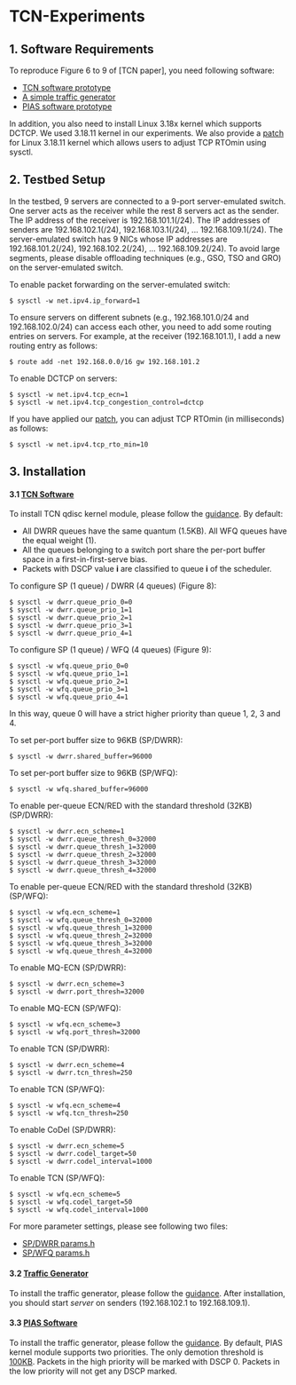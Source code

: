 # TCN-Experiments
## 1. Software Requirements
To reproduce Figure 6 to 9 of [TCN paper], you need following software:
  - [TCN software prototype](https://github.com/HKUST-SING/TCN-Software)
  - [A simple traffic generator](https://github.com/HKUST-SING/TrafficGenerator)
  - [PIAS software prototype](https://github.com/HKUST-SING/PIAS-Software)
  
In addition, you also need to install Linux 3.18x kernel which supports DCTCP. We used 3.18.11 kernel in our experiments. We also provide a [patch](https://github.com/baiwei0427/Latency-Measurement/blob/master/kernel_measurement3.patch) for Linux 3.18.11 kernel which allows users to adjust TCP RTOmin using sysctl.  

## 2. Testbed Setup
In the testbed, 9 servers are connected to a 9-port server-emulated switch. One server acts as the receiver while the rest 8 servers act as the sender. The IP address of the receiver is 192.168.101.1(/24). The IP addresses of senders are 192.168.102.1(/24), 192.168.103.1(/24), ... 192.168.109.1(/24). The server-emulated switch has 9 NICs whose IP addresses are 192.168.101.2(/24), 192.168.102.2(/24), ... 192.168.109.2(/24). To avoid large segments, please disable offloading techniques (e.g., GSO, TSO and GRO) on the server-emulated switch.   

To enable packet forwarding on the server-emulated switch:
```
$ sysctl -w net.ipv4.ip_forward=1
```
To ensure servers on different subnets (e.g., 192.168.101.0/24 and 192.168.102.0/24) can access each other, you need to add some routing entries on servers. For example, at the receiver (192.168.101.1), I add a new routing entry as follows:
```
$ route add -net 192.168.0.0/16 gw 192.168.101.2
```
To enable DCTCP on servers:
```
$ sysctl -w net.ipv4.tcp_ecn=1
$ sysctl -w net.ipv4.tcp_congestion_control=dctcp
```
If you have applied our [patch](https://github.com/baiwei0427/Latency-Measurement/blob/master/kernel_measurement3.patch), you can adjust TCP RTOmin (in milliseconds) as follows:
```
$ sysctl -w net.ipv4.tcp_rto_min=10
```

## 3. Installation
#### 3.1 [TCN Software](https://github.com/HKUST-SING/TCN-Software) 
To install TCN qdisc kernel module, please follow the [guidance](https://github.com/HKUST-SING/TCN-Software). By default:
  - All DWRR queues have the same quantum (1.5KB). All WFQ queues have the equal weight (1). 
  - All the queues belonging to a switch port share the per-port buffer space in a first-in-first-serve bias.
  - Packets with DSCP value **i** are classified to queue **i** of the scheduler.

To configure SP (1 queue) / DWRR (4 queues) (Figure 8):
```
$ sysctl -w dwrr.queue_prio_0=0
$ sysctl -w dwrr.queue_prio_1=1
$ sysctl -w dwrr.queue_prio_2=1
$ sysctl -w dwrr.queue_prio_3=1
$ sysctl -w dwrr.queue_prio_4=1
```
To configure SP (1 queue) / WFQ (4 queues) (Figure 9):
```
$ sysctl -w wfq.queue_prio_0=0
$ sysctl -w wfq.queue_prio_1=1
$ sysctl -w wfq.queue_prio_2=1
$ sysctl -w wfq.queue_prio_3=1
$ sysctl -w wfq.queue_prio_4=1
```
In this way, queue 0 will have a strict higher priority than queue 1, 2, 3 and 4.

To set per-port buffer size to 96KB (SP/DWRR):
```
$ sysctl -w dwrr.shared_buffer=96000
```
To set per-port buffer size to 96KB (SP/WFQ):
```
$ sysctl -w wfq.shared_buffer=96000
```
To enable per-queue ECN/RED with the standard threshold (32KB) (SP/DWRR):
```
$ sysctl -w dwrr.ecn_scheme=1
$ sysctl -w dwrr.queue_thresh_0=32000
$ sysctl -w dwrr.queue_thresh_1=32000
$ sysctl -w dwrr.queue_thresh_2=32000
$ sysctl -w dwrr.queue_thresh_3=32000
$ sysctl -w dwrr.queue_thresh_4=32000
```
To enable per-queue ECN/RED with the standard threshold (32KB) (SP/WFQ):
```
$ sysctl -w wfq.ecn_scheme=1
$ sysctl -w wfq.queue_thresh_0=32000
$ sysctl -w wfq.queue_thresh_1=32000
$ sysctl -w wfq.queue_thresh_2=32000
$ sysctl -w wfq.queue_thresh_3=32000
$ sysctl -w wfq.queue_thresh_4=32000
```
To enable MQ-ECN (SP/DWRR):
```
$ sysctl -w dwrr.ecn_scheme=3
$ sysctl -w dwrr.port_thresh=32000
```
To enable MQ-ECN (SP/WFQ):
```
$ sysctl -w wfq.ecn_scheme=3
$ sysctl -w wfq.port_thresh=32000
```
To enable TCN (SP/DWRR):
```
$ sysctl -w dwrr.ecn_scheme=4
$ sysctl -w dwrr.tcn_thresh=250
```
To enable TCN (SP/WFQ):
```
$ sysctl -w wfq.ecn_scheme=4
$ sysctl -w wfq.tcn_thresh=250
```
To enable CoDel (SP/DWRR):
```
$ sysctl -w dwrr.ecn_scheme=5
$ sysctl -w dwrr.codel_target=50
$ sysctl -w dwrr.codel_interval=1000
```
To enable TCN (SP/WFQ):
```
$ sysctl -w wfq.ecn_scheme=5
$ sysctl -w wfq.codel_target=50
$ sysctl -w wfq.codel_interval=1000
```
For more parameter settings, please see following two files:
  - [SP/DWRR params.h](https://github.com/HKUST-SING/TCN-Software/blob/master/sch_dwrr/params.h)
  - [SP/WFQ params.h](https://github.com/HKUST-SING/TCN-Software/blob/master/sch_wfq/params.h)

#### 3.2 [Traffic Generator](https://github.com/HKUST-SING/TrafficGenerator)
To install the traffic generator, please follow the [guidance](https://github.com/HKUST-SING/TrafficGenerator). After installation, you should start *server* on senders (192.168.102.1 to 192.168.109.1). 

#### 3.3 [PIAS Software](https://github.com/HKUST-SING/PIAS-Software)
To install the traffic generator, please follow the [guidance](https://github.com/HKUST-SING/PIAS-Software). By default, PIAS kernel module supports two priorities. The only demotion threshold is [100KB](https://github.com/HKUST-SING/PIAS-Software/blob/master/pias4/params.c#L23). Packets in the high priority will be marked with DSCP 0. Packets in the low priority will not get any DSCP marked.     


